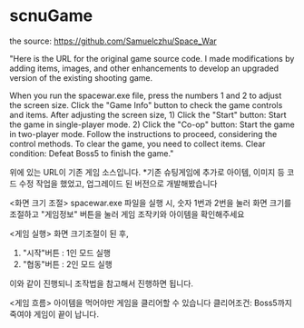 # scnuGame
the source: https://github.com/Samuelczhu/Space_War

"Here is the URL for the original game source code. I made modifications by adding items, images, and other enhancements to develop an upgraded version of the existing shooting game.

<Screen Size Adjustment>
When you run the spacewar.exe file, press the numbers 1 and 2 to adjust the screen size. Click the "Game Info" button to check the game controls and items.
<Game Execution>
After adjusting the screen size,
1) Click the "Start" button: Start the game in single-player mode.
2) Click the "Co-op" button: Start the game in two-player mode.
Follow the instructions to proceed, considering the control methods.

<Game Flow>
To clear the game, you need to collect items.
Clear condition: Defeat Boss5 to finish the game."

위에 있는 URL이 기존 게임 소스입니다. 
*기존 슈팅게임에 추가로 아이템, 이미지 등 코드 수정 작업을 했었고, 업그레이드 된 버전으로 개발해봤습니다 

<화면 크기 조절>
spacewar.exe 파일을 실행 시, 
숫자 1번과 2번을 눌러 화면 크기를 조절하고 "게임정보" 버튼을 눌러 게임 조작키와 아이템을 확인해주세요

<게임 실행>
화면 크기조절이 된 후, 
1) "시작"버튼  : 1인 모드 실행
2) "협동"버튼 : 2인 모드 실행

이와 같이 진행되니 조작법을 참고해서 진행하면 됩니다.

<게임 흐름>
아이템을 먹어야만 게임을 클리어할 수 있습니다
클리어조건: Boss5까지 죽여야 게임이 끝이 납니다.
